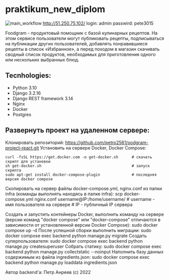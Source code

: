 # praktikum_new_diplom
![main_workflow](https://github.com/Petro2561/foodgram-project-react/actions/workflows/main.yml/badge.svg)
http://51.250.75.102/
login: admin
passwird: pete3015

Foodgram - продуктовый помощник с базой кулинарных рецептов. На этом сервисе пользователи могут публиковать рецепты, подписываться на публикации других пользователей, добавлять понравившиеся рецепты в список «Избранное», а перед походом в магазин скачивать сводный список продуктов, необходимых для приготовления одного или нескольких выбранных блюд.

## Tecnhologies:
- Python 3.10
- Django 3.2.16
- Django REST framework 3.14
- Nginx
- Docker
- Postgres

## Развернуть проект на удаленном сервере:
Клонировать репозиторий:
https://github.com/petro2561/oodgram-project-react.git
Установить на сервере Docker, Docker Compose:
```sudo apt install curl                                   # установка утилиты для скачивания файлов
curl -fsSL https://get.docker.com -o get-docker.sh      # скачать скрипт для установки
sh get-docker.sh                                        # запуск скрипта
sudo apt-get install docker-compose-plugin              # последняя версия docker compose
```
Скопировать на сервер файлы docker-compose.yml, nginx.conf из папки infra (команды выполнять находясь в папке infra):
scp docker-compose.yml nginx.conf username@IP:/home/username/   # username - имя пользователя на сервере
                                                                # IP - публичный IP сервера

Создать и запустить контейнеры Docker, выполнить команду на сервере (версии команд "docker compose" или "docker-compose" отличаются в зависимости от установленной версии Docker Compose):
sudo docker compose up -d
После успешной сборки выполнить миграции:
sudo docker compose exec backend python manage.py migrate
Создать суперпользователя:
sudo docker compose exec backend python manage.py createsuperuser
Собрать статику:
sudo docker compose exec backend python manage.py collectstatic --noinput
Наполнить базу данных содержимым из файла ingredients.json:
sudo docker compose exec backend python manage.py loaddata ingredients.json

Автор backend'а:
Петр Анреев (c) 2022